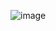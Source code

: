 
![image](https://github.com/shashank-reddy-pulipelly/react-final-project-with-bootstrap-reactstrap/assets/60044321/a7fa9793-0850-411e-8077-6830a0dd8650)
